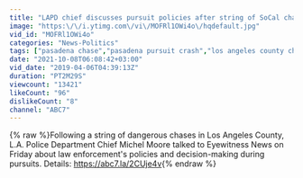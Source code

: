 ```yaml
---
title: "LAPD chief discusses pursuit policies after string of SoCal chases I ABC7"
image: "https:\/\/i.ytimg.com\/vi\/MOFRl1OWi4o\/hqdefault.jpg"
vid_id: "MOFRl1OWi4o"
categories: "News-Politics"
tags: ["pasadena chase","pasadena pursuit crash","los angeles county chase"]
date: "2021-10-08T06:08:42+03:00"
vid_date: "2019-04-06T04:39:13Z"
duration: "PT2M29S"
viewcount: "13421"
likeCount: "96"
dislikeCount: "8"
channel: "ABC7"
---
```

{% raw %}Following a string of dangerous chases in Los Angeles County, L.A. Police Department Chief Michel Moore talked to Eyewitness News on Friday about law enforcement's policies and decision-making during pursuits. Details: <a rel="nofollow" target="blank" href="https://abc7.la/2CUje4v">https://abc7.la/2CUje4v</a>{% endraw %}
